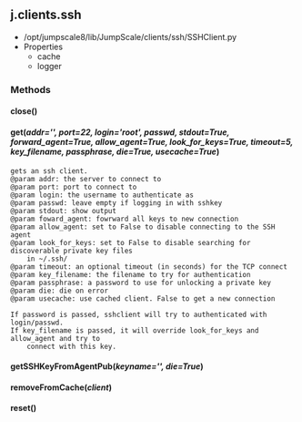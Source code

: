 <!-- toc -->
## j.clients.ssh

- /opt/jumpscale8/lib/JumpScale/clients/ssh/SSHClient.py
- Properties
    - cache
    - logger

### Methods

#### close() 

#### get(*addr='', port=22, login='root', passwd, stdout=True, forward_agent=True, allow_agent=True, look_for_keys=True, timeout=5, key_filename, passphrase, die=True, usecache=True*) 

```
gets an ssh client.
@param addr: the server to connect to
@param port: port to connect to
@param login: the username to authenticate as
@param passwd: leave empty if logging in with sshkey
@param stdout: show output
@param foward_agent: fowrward all keys to new connection
@param allow_agent: set to False to disable connecting to the SSH agent
@param look_for_keys: set to False to disable searching for discoverable private key files
    in ~/.ssh/
@param timeout: an optional timeout (in seconds) for the TCP connect
@param key_filename: the filename to try for authentication
@param passphrase: a password to use for unlocking a private key
@param die: die on error
@param usecache: use cached client. False to get a new connection

If password is passed, sshclient will try to authenticated with login/passwd.
If key_filename is passed, it will override look_for_keys and allow_agent and try to
    connect with this key.

```

#### getSSHKeyFromAgentPub(*keyname='', die=True*) 

#### removeFromCache(*client*) 

#### reset() 

